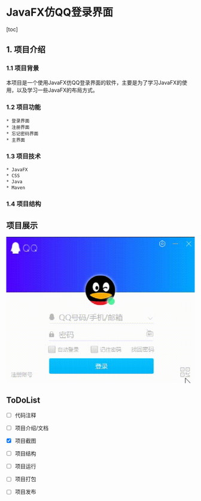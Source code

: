 # JavaFX仿QQ登录界面
[toc]
## 1. 项目介绍
### 1.1 项目背景
本项目是一个使用JavaFX仿QQ登录界面的软件，主要是为了学习JavaFX的使用，以及学习一些JavaFX的布局方式。

### 1.2 项目功能

    * 登录界面
    * 注册界面
    * 忘记密码界面
    * 主界面

### 1.3 项目技术

    * JavaFX
    * CSS
    * Java
    * Maven

### 1.4 项目结构

## 项目展示

![image](./doc/media/base-demo.gif)




## ToDoList
- [ ] 代码注释

- [ ] 项目介绍/文档

- [x] 项目截图

- [ ] 项目结构

- [ ] 项目运行

- [ ] 项目打包

- [ ] 项目发布
